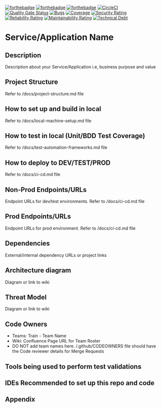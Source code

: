 [![forthebadge](https://badges.aleen42.com/src/react.svg)](https://badges.aleen42.com) [![forthebadge](https://badges.aleen42.com/src/docker.svg)](https://badges.aleen42.com) [![forthebadge](https://badges.aleen42.com/src/jest_2.svg)](https://badges.aleen42.com)
[![CircleCI](https://dl.circleci.com/status-badge/img/gh/aetna-digital-infrastructure/dssp-react-software-template/tree/master.svg?style=svg&circle-token=cd42d8043956a02f9d2106bdd0841b25217166e1)](https://dl.circleci.com/status-badge/redirect/gh/aetna-digital-infrastructure/dssp-react-software-template/tree/master)
[![Quality Gate Status](https://sonarcloud.io/api/project_badges/measure?project=aetna-digital-infrastructure_dssp-react-software-template&metric=alert_status&token=057c77fe21f9b339536c85d3d9692f22b5d98b68)](https://sonarcloud.io/summary/new_code?id=aetna-digital-infrastructure_dssp-react-software-template)
[![Bugs](https://sonarcloud.io/api/project_badges/measure?project=aetna-digital-infrastructure_dssp-react-software-template&metric=bugs&token=057c77fe21f9b339536c85d3d9692f22b5d98b68)](https://sonarcloud.io/summary/new_code?id=aetna-digital-infrastructure_dssp-react-software-template)
[![Coverage](https://sonarcloud.io/api/project_badges/measure?project=aetna-digital-infrastructure_dssp-react-software-template&metric=coverage&token=057c77fe21f9b339536c85d3d9692f22b5d98b68)](https://sonarcloud.io/summary/new_code?id=aetna-digital-infrastructure_dssp-react-software-template)
[![Security Rating](https://sonarcloud.io/api/project_badges/measure?project=aetna-digital-infrastructure_dssp-react-software-template&metric=security_rating&token=057c77fe21f9b339536c85d3d9692f22b5d98b68)](https://sonarcloud.io/summary/new_code?id=aetna-digital-infrastructure_dssp-react-software-template)
[![Reliability Rating](https://sonarcloud.io/api/project_badges/measure?project=aetna-digital-infrastructure_dssp-react-software-template&metric=reliability_rating&token=057c77fe21f9b339536c85d3d9692f22b5d98b68)](https://sonarcloud.io/summary/new_code?id=aetna-digital-infrastructure_dssp-react-software-template)
[![Maintainability Rating](https://sonarcloud.io/api/project_badges/measure?project=aetna-digital-infrastructure_dssp-react-software-template&metric=sqale_rating&token=057c77fe21f9b339536c85d3d9692f22b5d98b68)](https://sonarcloud.io/summary/new_code?id=aetna-digital-infrastructure_dssp-react-software-template)
[![Technical Debt](https://sonarcloud.io/api/project_badges/measure?project=aetna-digital-infrastructure_dssp-react-software-template&metric=sqale_index&token=057c77fe21f9b339536c85d3d9692f22b5d98b68)](https://sonarcloud.io/summary/new_code?id=aetna-digital-infrastructure_dssp-react-software-template)

# Service/Application Name

## Description

Description about your Service/Application i.e, business purpose and value

## Project Structure

Refer to /docs/project-structure.md file

## How to set up and build in local

Refer to /docs/local-machine-setup.md file

## How to test in local (Unit/BDD Test Coverage)

Refer to /docs/test-automation-frameworks.md file

## How to deploy to DEV/TEST/PROD

Refer to /docs/ci-cd.md file
## Non-Prod Endpoints/URLs

Endpoint URLs for dev/test environments. Refer to /docs/ci-cd.md file

## Prod Endpoints/URLs

Endpoint URLs for prod environment. Refer to /docs/ci-cd.md file

## Dependencies

External/internal dependency URLs or project links

## Architecture diagram

Diagram or link to wiki

## Threat Model

Diagram or link to wiki

## Code Owners

- Teams: Train - Team Name
- Wiki: Confluence Page URL for Team Roster
- DO NOT add team names here. /.github/CODEOWNERS file should have the Code reviewer details for Merge Requests

## Tools being used to perform test validations

## IDEs Recommended to set up this repo and code

## Appendix